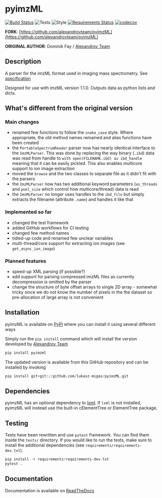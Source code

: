 # pyimzML

[![Build Status](https://readthedocs.org/projects/pyimzml/badge/?version=latest&style=flat)](https://readthedocs.org/projects/pyimzml/badge/?version=latest)
![Tests](https://github.com/lukasz-migas/pyimzML/workflows/Tests/badge.svg)
![Style](https://github.com/lukasz-migas/pyimzML/workflows/Style/badge.svg)
[![Requirements Status](https://requires.io/github/lukasz-migas/pyimzML/requirements.svg?branch=master)](https://requires.io/github/lukasz-migas/pyimzML/requirements/?branch=master)
[![codecov](https://codecov.io/gh/lukasz-migas/pyimzML/branch/master/graph/badge.svg)](https://codecov.io/gh/lukasz-migas/pyimzML)


**FORK**: [https://github.com/alexandrovteam/pyimzML](https://github.com/alexandrovteam/pyimzML)

**ORIGINAL AUTHOR**: Dominik Fay / [Alexandrov Team](https://github.com/alexandrovteam) 

## Description

A parser for the imzML format used in imaging mass spectrometry. See [specification](http://imzml.org/download/imzml/specifications_imzML1.1.0_RC1.pdf)

Designed for use with imzML version 1.1.0. Outputs data as python lists and dicts.

## What's different from the original version

### Main changes

- renamed few functions to follow the `snake_case` style. Where appropriate, the old method names remained and alias functions have been created
- the `PortableSpectrumReader` parser now has nearly identical interface to the `ImzMLParser`. This was done by replacing the
way binary (`.ibd`) data was read from handle to `with open(FILENAME.ibd) as ibd_handle` meaning that it can be easily pickled. This also enables 
multicore support to ion image extraction
- moved the `browse` and the two classes to separate file as it didn't fit with the parsers
- the `ImzMLParser` now has two additional keyword parameters (`as_threads` and `pool_size` which control how multicore/thread)
data is read
- the `ImzMLParser` no longer uses handles to the `ibd_file` but simply extracts the filename (attribute `.name`) and handles
it like that 

### Implemented so far

- changed the test framework
- added GitHub workflows for CI testing
- changed few method names
- tidied-up code and renamed few unclear variables
- multi-thread/core support for extracting ion images (see `get_async_ion_image`)

### Planned features

- speed-up XML parsing (if possible?)
- add support for parsing compressed imzML files as currently decompression is omitted by the parser
- change the structure of byte offset arrays to single 2D array - somewhat tricky since we do not know the number of pixels
in the the dataset so pre-allocation of large array is not convenient

## Installation

pyimzML is available on [PyPI](https://pypi.python.org/pypi/pyimzML) where you can install it using several different ways

Simply run the `pip install` command which will install the version developed by [Alexandrov Team](https://github.com/alexandrovteam/pyimzML)

```python
pip install pyimzml
```

The updated version is available from this GitHub repository and can be installed by invoking

```python
pip install git+git://github.com/lukasz-migas/pyimzML.git 
```

## Dependencies

pyimzML has an optional dependency to [lxml](http://lxml.de/index.html). If `lxml` is not installed, pyimzML will instead use the built-in cElementTree or ElementTree package.

## Testing

Tests have been rewritten and use `pytest` framework. You can find them inside the `tests/` directory. If you would 
like to run the tests, make sure to install the additional dependencies (see `requirements/requirements-dev.txt`).

```python
pip install -r requirements/requirements-dev.txt
pytest .
```

## Documentation

Documentation is available on [ReadTheDocs](http://pyimzml.readthedocs.org/en/latest)